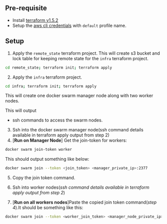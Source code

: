 ## Pre-requisite
- Install [terraform v1.5.2](https://www.terraform.io/downloads.html)
- Setup the [aws cli credentials](https://docs.aws.amazon.com/cli/latest/userguide/cli-chap-configure.html) with `default` profile name.

## Setup

1. Apply the `remote_state` terraform project. This will create s3 bucket and lock table for keeping remote state for the `infra` terraform project.
```bash
cd remote_state; terraform init; terraform apply
```
2. Apply the `infra` terraform project. 
```bash
cd infra; terraform init; terraform apply
```
This will create one docker swarm manager node along with two worker nodes.  

This will output
* ssh commands to access the swarm nodes.

3. Ssh into the docker swarm manager node(ssh command details available in terraform apply output from step 2) 
4. [**Run on Manager Node**] Get the join-token for workers:
```bash
docker swarm join-token worker
```
This should output something like below:
```bash
docker swarm join --token <join_token> <manager_private_ip>:2377
```
5. Copy the join token command.

6. Ssh into worker nodes(_ssh command details available in terraform apply output from step 2_) 
7. [**Run on all workers nodes**]Paste the copied join token command(_step 4_).It should be something like this:
```bash
docker swarm join --token <worker_join_token> <manager_node_private_ip>:2377
```